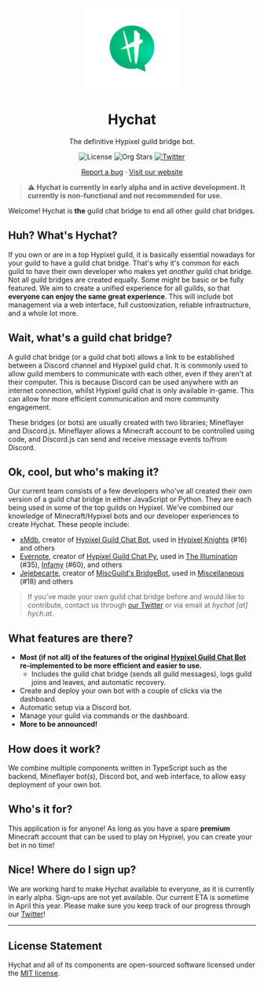 <br />
<p align="center">
  <a href="https://hych.at">
    <img src="https://raw.githubusercontent.com/hychat-mc/hychat/master/.github/assets/img/hychat-logo.png" alt="Hychat" width="200" height="170">
  </a>
</p>
  <h1 align="center">Hychat</h1>

  <p align="center">
    The definitive Hypixel guild bridge bot.
    <br />
<p align="center">
  <img alt="License" src="https://img.shields.io/github/license/hychat-mc/hychat?color=GREEN&style=for-the-badge">
  <img alt="Org Stars" src="https://img.shields.io/github/stars/hychat-mc?color=GREEN&style=for-the-badge">
  <a href="https://twitter.com/hychatmc"><img alt="Twitter" src="https://img.shields.io/twitter/follow/hychatmc?color=GREEN&style=for-the-badge"></a>
</p>

  <p align="center">
    <a href="https://github.com/hychat-mc/hychat/issues">Report a bug</a>
    ·
        <a href="https://hych.at">Visit our website</a>
  </p>

> ⚠️ **Hychat is currently in early alpha and in active development. It currently is non-functional and not recommended for use.**

Welcome! Hychat is **the** guild chat bridge to end all other guild chat bridges.

## Huh? What's Hychat?

If you own or are in a top Hypixel guild, it is basically essential nowadays for your guild to have a guild chat bridge. That's why it's common for each guild to have their own developer who makes yet *another* guild chat bridge. Not all guild bridges are created equally. Some might be basic or be fully featured. We aim to create a unified experience for all guilds, so that **everyone can enjoy the same great experience**. This will include bot management via a web interface, full customization, reliable infrastructure, and a whole lot more.

## Wait, what's a guild chat bridge?

A guild chat bridge (or a guild chat bot) allows a link to be established between a Discord channel and Hypixel guild chat. It is commonly used to allow guild members to communicate with each other, even if they aren't at their computer. This is because Discord can be used anywhere with an internet connection, whilst Hypixel guild chat is only available in-game. This can allow for more efficient communication and more community engagement.

These bridges (or bots) are usually created with two libraries; Mineflayer and Discord.js. Mineflayer allows a Minecraft account to be controlled using code, and Discord.js can send and receive message events to/from Discord.

## Ok, cool, but who's making it?

Our current team consists of a few developers who've all created their own version of a guild chat bridge in either JavaScript or Python. They are each being used in some of the top guilds on Hypixel. We've combined our knowledge of Minecraft/Hypixel bots and our developer experiences to create Hychat. These people include:

- [xMdb](https://github.com/xMdb), creator of [Hypixel Guild Chat Bot](https://github.com/xMdb/hypixel-guild-chat-bot), used in [Hypixel Knights](https://discord.gg/hk) (#16) and others
- [Evernote](https://github.com/EvernoteMC), creator of [Hypixel Guild Chat Py](https://github.com/EvernoteMC/hypixel-guild-chat-py), used in [The Illumination](https://hypixel.net/guild/The%20Illumination/members) (#35), [Infamy](https://hypixel.net/threads/832779/) (#60), and others
- [Jejebecarte](https://github.com/Jejebecarte), creator of [MiscGuild's BridgeBot](https://github.com/MiscGuild/BridgeBot), used in [Miscellaneous](https://miscguild.xyz/) (#18) and others

> If you've made your own guild chat bridge before and would like to contribute, contact us through [our Twitter](https://twitter.com/hychatmc) or via email at *hychat [at] hych.at*.

## What features are there?

- **Most (if not all) of the features of the original [Hypixel Guild Chat Bot](https://github.com/xMdb/hypixel-guild-chat-bot) re-implemented to be more efficient and easier to use.**
  - Includes the guild chat bridge (sends all guild messages), logs guild joins and leaves, and automatic recovery.
- Create and deploy your own bot with a couple of clicks via the dashboard.
- Automatic setup via a Discord bot.
- Manage your guild via commands or the dashboard.
- **More to be announced!**

## How does it work?

We combine multiple components written in TypeScript such as the backend, Mineflayer bot(s), Discord bot, and web interface, to allow easy deployment of your own bot.

## Who's it for?

This application is for anyone! As long as you have a spare **premium** Minecraft account that can be used to play on Hypixel, you can create your bot in no time!

## Nice! Where do I sign up?

We are working hard to make Hychat available to everyone, as it is currently in early alpha. Sign-ups are not yet available. Our current ETA is sometime in April this year. Please make sure you keep track of our progress through our [Twitter](https://twitter.com/hychatmc)!

<hr />

## License Statement

Hychat and all of its components are open-sourced software licensed under the [MIT license](https://choosealicense.com/licenses/mit/).
